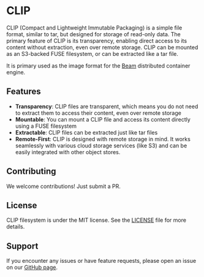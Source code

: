 # CLIP

CLIP (Compact and Lightweight Immutable Packaging) is a simple file format, similar to tar, but designed for storage of read-only data. The primary feature of CLIP is its transparency, enabling direct access to its content without extraction, even over remote storage. CLIP can be mounted as an S3-backed FUSE filesystem, or can be extracted like a tar file.

It is primary used as the image format for the [Beam](https://github.com/beam-cloud/beam) distributed container engine.

## Features

- **Transparency**: CLIP files are transparent, which means you do not need to extract them to access their content, even over remote storage
- **Mountable**: You can mount a CLIP file and access its content directly using a FUSE filesystem
- **Extractable**: CLIP files can be extracted just like tar files
- **Remote-First**: CLIP is designed with remote storage in mind. It works seamlessly with various cloud storage services (like S3) and can be easily integrated with other object stores.

## Contributing

We welcome contributions! Just submit a PR.

## License

CLIP filesystem is under the MIT license. See the [LICENSE](LICENSE.md) file for more details.

## Support

If you encounter any issues or have feature requests, please open an issue on our [GitHub page](https://github.com/beam-cloud/clip).